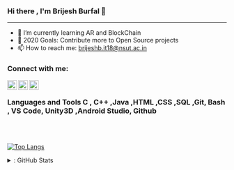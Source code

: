 ### Hi there , I'm Brijesh Burfal 👋

<!--
**BURFAL18/BURFAL18** is a ✨ _special_ ✨ repository because its `README.md` (this file) appears on your GitHub profile.

Here are some ideas to get you started:

- 🔭 I’m currently working on 
- 🌱 I’m currently learning AR and BLOCKCHAIN
- 👯 I’m looking to collaborate on ...
- 🤔 I’m looking for help with ...
- 💬 Ask me about ...
- 📫 How to reach me: ...
- 😄 Pronouns: ...
- ⚡ Fun fact: ...
-->
---
- 🌱 I’m currently learning AR and BlockChain 
- 🥅 2020 Goals: Contribute more to Open Source projects
- 📫 How to reach me: brijeshb.it18@nsut.ac.in


### Connect with me:

[<img align="left" alt="brijesh | Twitter" width="22px" src="https://cdn.jsdelivr.net/npm/simple-icons@v3/icons/twitter.svg" />][twitter]
[<img align="left" alt="brijesh | LinkedIn" width="22px" src="https://cdn.jsdelivr.net/npm/simple-icons@v3/icons/linkedin.svg" />][linkedin]
[<img align="left" alt="brijesh | Quora" width="22px" src="https://cdn.jsdelivr.net/npm/simple-icons@v3/icons/quora.svg" />][quora]
<br />



 ###  Languages and Tools   C , C++ ,Java ,HTML ,CSS ,SQL ,Git, Bash , VS Code, Unity3D ,Android Studio, Github
 
<br />
<br />

[![Top Langs](https://github-readme-stats.vercel.app/api/top-langs/?username=BURFAL18&layout=compact)](https://github.com/BURFAL18/github-readme-stats)
</details>

<details>
  
  <summary>: GitHub Stats</summary>

[![Brijesh's github stats](https://github-readme-stats.vercel.app/api?username=BURFAL18)](https://github.com/BURFAL18/github-readme-stats)

</details>



[twitter]: https://twitter.com/BrijeshBurfal
[linkedin]: https://www.linkedin.com/in/brijesh-burfal/
[quora]: https://www.quora.com/profile/%E0%A4%AC%E0%A5%8D%E0%A4%B0%E0%A4%BF%E0%A4%9C%E0%A5%87%E0%A4%B6-Brijesh-Burfal
